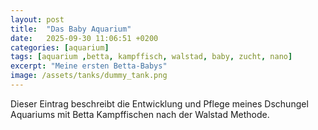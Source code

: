```yaml
---
layout: post
title:  "Das Baby Aquarium"
date:   2025-09-30 11:06:51 +0200
categories: [aquarium]
tags: [aquarium ,betta, kampffisch, walstad, baby, zucht, nano]
excerpt: "Meine ersten Betta-Babys"
image: /assets/tanks/dummy_tank.png
---
```


Dieser Eintrag beschreibt die Entwicklung und Pflege meines Dschungel Aquariums mit Betta Kampffischen nach der Walstad Methode.
